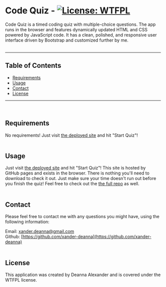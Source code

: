 # **Code Quiz** - [![License: WTFPL](https://img.shields.io/badge/License-WTFPL-brightgreen.svg)](http://www.wtfpl.net/about/)
    
Code Quiz is a timed coding quiz with multiple-choice questions. The app runs in the browser and features dynamically updated HTML and CSS powered by JavaScript code. It has a clean, polished, and responsive user interface driven by Bootstrap and customized further by me. 
<br>
<br>
<hr>
    
## Table of Contents
* [Requirements](#Requirements)
* [Usage](#usage)
* [Contact](#Contact)
* [License](#license)
<hr>
<br>
                
## Requirements
No requirements! Just visit [the deployed site](https://xander-deanna.github.io/code-quiz/) and hit "Start Quiz"!
<br>
<br>
            
## Usage
Just visit [the deployed site](https://xander-deanna.github.io/code-quiz/) and hit "Start Quiz"! This site is hosted by GitHub pages and exists in the browser. There is nothing you'll need to download to check it out. Just make sure your time doesn't run out before you finish the quiz! Feel free to check out the [the full repo](https://github.com/xander-deanna/code-quiz) as well.
<br>
<br>
    
## Contact
Please feel free to contact me with any questions you might have, using the following information:
    
Email: [xander.deanna@gmail.com](mailto:xander.deanna@gmail.com)
<br>
Github: [https://github.com/xander-deanna](https://github.com/xander-deanna)
<br>
<br>

## License
This application was created by Deanna Alexander and is covered under the WTFPL license.
<br>
<br>
